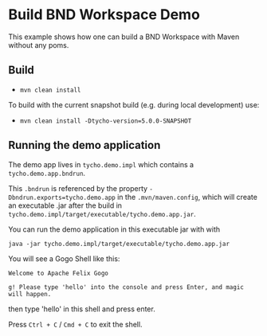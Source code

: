 Build BND Workspace Demo
========================

This example shows how one can build a BND Workspace with Maven without any poms.

## Build

- `mvn clean install`

To build with the current snapshot build (e.g. during local development) use:

- `mvn clean install -Dtycho-version=5.0.0-SNAPSHOT`

## Running the demo application

The demo app lives in `tycho.demo.impl` which contains a `tycho.demo.app.bndrun`.

This `.bndrun` is referenced by the property `-Dbndrun.exports=tycho.demo.app` in the `.mvn/maven.config`, which will create an executable .jar after the build in `tycho.demo.impl/target/executable/tycho.demo.app.jar`.

You can run the demo application in this executable jar with with 

`java -jar tycho.demo.impl/target/executable/tycho.demo.app.jar`

You will see a Gogo Shell like this:

```
Welcome to Apache Felix Gogo

g! Please type 'hello' into the console and press Enter, and magic will happen.
```

then type 'hello' in this shell and press enter.

Press `Ctrl + C` / `Cmd + C` to exit the shell.